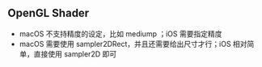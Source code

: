 ## OpenGL Shader

- macOS 不支持精度的设定，比如 mediump ；iOS 需要指定精度
- macOS 需要使用 sampler2DRect，并且还需要给出尺寸才行；iOS 相对简单，直接使用 sampler2D 即可
